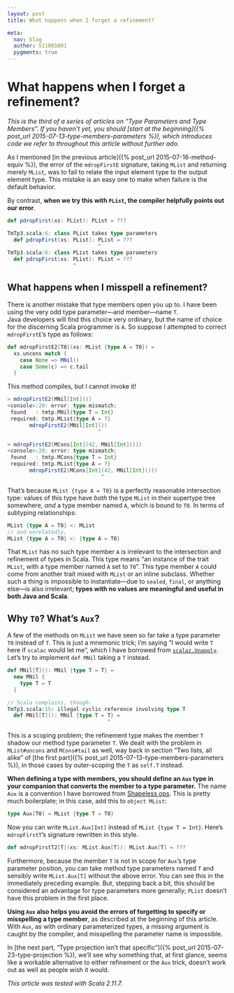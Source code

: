 ```yaml
---
layout: post
title: What happens when I forget a refinement?

meta:
  nav: blog
  author: S11001001
  pygments: true
---
```


What happens when I forget a refinement?
========================================

*This is the third of a series of articles on “Type Parameters and
Type Members”.  If you haven’t yet, you should
[start at the beginning]({% post_url 2015-07-13-type-members-parameters %}),
which introduces code we refer to throughout this article without
further ado.*

As I mentioned
[in the previous article]({% post_url 2015-07-16-method-equiv %}),
the error of the `mdropFirstE` signature, taking `MList` and returning
merely `MList`, was to fail to relate the input element type to the
output element type.  This mistake is an easy one to make when failure
is the default behavior.

By contrast, **when we try this with `PList`, the compiler helpfully
points out our error**.

```scala
def pdropFirst(xs: PList): PList = ???

TmTp3.scala:6: class PList takes type parameters
  def pdropFirst(xs: PList): PList = ???
                             ^
TmTp3.scala:6: class PList takes type parameters
  def pdropFirst(xs: PList): PList = ???
                     ^
```

What happens when I misspell a refinement?
------------------------------------------

There is another mistake that type members open you up to. I have been
using the very odd type parameter—and member—name `T`.
Java developers will find this choice very ordinary, but the name of
choice for the discerning Scala programmer is `A`.  So suppose I
attempted to correct `mdropFirstE`’s type as follows:

```scala
def mdropFirstE2[T0](xs: MList {type A = T0}) =
  xs.uncons match {
    case None => MNil()
    case Some(c) => c.tail
  }
```

This method compiles, but I cannot invoke it!

```scala
> mdropFirstE2(MNil[Int]())
<console>:20: error: type mismatch;
 found   : tmtp.MNil{type T = Int}
 required: tmtp.MList{type A = ?}
       mdropFirstE2(MNil[Int]())
                             ^

> mdropFirstE2(MCons[Int](42, MNil[Int]()))
<console>:20: error: type mismatch;
 found   : tmtp.MCons{type T = Int}
 required: tmtp.MList{type A = ?}
       mdropFirstE2(MCons[Int](42, MNil[Int]()))
                              ^
```

That’s because `MList {type A = T0}` is a perfectly reasonable
intersection type: values of this type have *both* the type `MList` in
their supertype tree somewhere, *and* a type member named `A`, which
is bound to `T0`.  In terms of subtyping relationships:

```scala
MList {type A = T0} <: MList
// and unrelatedly,
MList {type A = T0} <: {type A = T0}
```

That `MList` has no such type member `A` is irrelevant to the
intersection and refinement of types in Scala.  This type means “an
instance of the trait `MList`, with a type member named `A` set
to `T0`”.  This type member `A` could come from another trait mixed
with `MList` or an inline subclass.  Whether such a thing is
impossible to instantiate—due to `sealed`, `final`, or anything
else—is also irrelevant; **types with no values are meaningful and
useful in both Java and Scala**.

Why `T0`?  What’s `Aux`?
------------------------

A few of the methods on `MList` we have seen so far take a type
parameter `T0` instead of `T`.  This is just a mnemonic trick; I’m
saying “I would write `T` here if `scalac` would let me”, which I have
borrowed from
[`scalaz.Unapply`](https://github.com/scalaz/scalaz/blob/v7.1.3/core/src/main/scala/scalaz/Unapply.scala#L217).
Let’s try to implement `def MNil` taking a `T` instead.

```scala
def MNil[T](): MNil {type T = T} =
  new MNil {
    type T = T
  }

// Scala complains, though:
TmTp3.scala:15: illegal cyclic reference involving type T
  def MNil[T](): MNil {type T = T} =
                                ^
```

This is a scoping problem; the refinement type makes the member `T`
shadow our method type parameter `T`.  We dealt with the problem in
`MList#uncons` and `MCons#tail` as well, way back in section “Two
lists, all alike” of
[the first part]({% post_url 2015-07-13-type-members-parameters %}),
in those cases by outer-scoping the `T` as
`self.T` instead.

**When defining a type with members, you should define an `Aux` type
in your companion that converts the member to a type parameter.** The
name `Aux` is a convention I have borrowed from
[Shapeless ops](https://github.com/milessabin/shapeless/blob/shapeless-2.2.4/core/src/main/scala/shapeless/ops/hlists.scala#L1501).
This is pretty much boilerplate; in this case, add this to
`object MList`:

```scala
type Aux[T0] = MList {type T = T0}
```

Now you can write `MList.Aux[Int]` instead of `MList {type T = Int}`.
Here’s `mdropFirstT`’s signature rewritten in this style.

```scala
def mdropFirstT2[T](xs: MList.Aux[T]): MList.Aux[T] = ???
```

Furthermore, because the member `T` is not in scope for `Aux`’s type
parameter position, you can take method type parameters named `T` and
sensibly write `MList.Aux[T]` without the above error.  You can see
this in the immediately preceding example.  But, stepping back a bit,
this should be considered an advantage for type parameters more
generally; `PList` doesn’t have this problem in the first place.

**Using `Aux` also helps you avoid the errors of forgetting to specify
or misspelling a type member**, as described at the beginning of this
article.  With `Aux`, as with ordinary parameterized types, a missing
argument is caught by the compiler, and misspelling the parameter name
is impossible.

In
[the next part, “Type projection isn’t that specific”]({% post_url 2015-07-23-type-projection %}),
we’ll see why something that, at first glance, seems
like a workable alternative to either refinement or the `Aux` trick,
doesn’t work out as well as people wish it would.

*This article was tested with Scala 2.11.7.*
